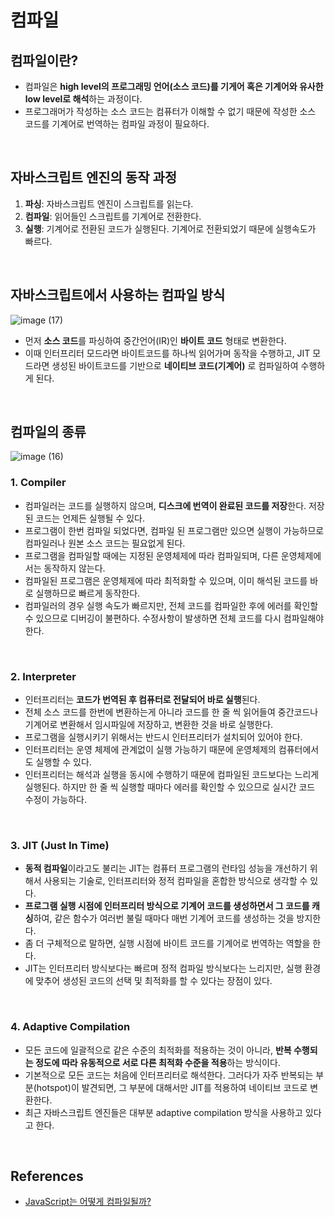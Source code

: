 # 컴파일

## 컴파일이란?
- 컴파일은 **high level의 프로그래밍 언어(소스 코드)를 기게어 혹은 기계어와 유사한 low level로 해석**하는 과정이다.
- 프로그래머가 작성하는 소스 코드는 컴퓨터가 이해할 수 없기 때문에 작성한 소스 코드를 기계어로 번역하는 컴파일 과정이 필요하다.

<br/>

## 자바스크립트 엔진의 동작 과정
1. **파싱**: 자바스크립트 엔진이 스크립트를 읽는다. 
2. **컴파일**: 읽어들인 스크립트를 기계어로 전환한다. 
3. **실행**: 기계어로 전환된 코드가 실행된다. 기계어로 전환되었기 때문에 실행속도가 빠르다.

<br/>

## 자바스크립트에서 사용하는 컴파일 방식
![image (17)](https://github.com/heereal/Frontend_Dev_Articles/assets/117061017/c0a5e71f-208b-4c3c-b416-cedcb62eb84b)
-  먼저 **소스 코드**를 파싱하여 중간언어(IR)인 **바이트 코드** 형태로 변환한다. 
-  이때 인터프리터 모드라면 바이트코드를 하나씩 읽어가며 동작을 수행하고, JIT 모드라면 생성된 바이트코드를 기반으로 **네이티브 코드(기계어)** 로 컴파일하여 수행하게 된다.

<br/>

## 컴파일의 종류
![image (16)](https://github.com/heereal/Frontend_Dev_Articles/assets/117061017/4a338690-1cfb-43e5-b1d9-721f67feab9a)

### 1. Compiler
- 컴파일러는 코드를 실행하지 않으며, **디스크에 번역이 완료된 코드를 저장**한다. 저장된 코드는 언제든 실행될 수 있다.
- 프로그램이 한번 컴파일 되었다면, 컴파일 된 프로그램만 있으면 실행이 가능하므로 컴파일러나 원본 소스 코드는 필요없게 된다.
- 프로그램을 컴파일할 때에는 지정된 운영체제에 따라 컴파일되며, 다른 운영체제에서는 동작하지 않는다.
- 컴파일된 프로그램은 운영체제에 따라 최적화할 수 있으며, 이미 해석된 코드를 바로 실행하므로 빠르게 동작한다.
- 컴파일러의 경우 실행 속도가 빠르지만, 전체 코드를 컴파일한 후에 에러를 확인할 수 있으므로 디버깅이 불편하다. 수정사항이 발생하면 전체 코드를 다시 컴파일해야한다.

<br/>

### 2. Interpreter
- 인터프리터는 **코드가 번역된 후 컴퓨터로 전달되어 바로 실행**된다.
- 전체 소스 코드를 한번에 변환하는게 아니라 코드를 한 줄 씩 읽어들여 중간코드나 기계어로 변환해서 임시파일에 저장하고, 변환한 것을 바로 실행한다.
- 프로그램을 실행시키기 위해서는 반드시 인터프리터가 설치되어 있어야 한다.
- 인터프리터는 운영 체제에 관계없이 실행 가능하기 때문에 운영체제의 컴퓨터에서도 실행할 수 있다.
- 인터프리터는 해석과 실행을 동시에 수행하기 때문에 컴파일된 코드보다는 느리게 실행된다. 하지만 한 줄 씩 실행할 때마다 에러를 확인할 수 있으므로 실시간 코드 수정이 가능하다.

<br/>

### 3. JIT (Just In Time)
- **동적 컴파일**이라고도 불리는 JIT는 컴퓨터 프로그램의 런타임 성능을 개선하기 위해서 사용되는 기술로, 인터프리터와 정적 컴파일을 혼합한 방식으로 생각할 수 있다.
- **프로그램 실행 시점에 인터프리터 방식으로 기계어 코드를 생성하면서 그 코드를 캐싱**하여, 같은 함수가 여러번 불릴 때마다 매번 기계어 코드를 생성하는 것을 방지한다.
- 좀 더 구체적으로 말하면, 실행 시점에 바이트 코드를 기계어로 번역하는 역할을 한다.
- JIT는 인터프리터 방식보다는 빠르며 정적 컴파일 방식보다는 느리지만, 실행 환경에 맞추어 생성된 코드의 선택 및 최적화를 할 수 있다는 장점이 있다.

<br/>

### 4. Adaptive Compilation
- 모든 코드에 일괄적으로 같은 수준의 최적화를 적용하는 것이 아니라, **반복 수행되는 정도에 따라 유동적으로 서로 다른 최적화 수준을 적용**하는 방식이다.
- 기본적으로 모든 코드는 처음에 인터프리터로 해석한다. 그러다가 자주 반복되는 부분(hotspot)이 발견되면, 그 부분에 대해서만 JIT를 적용하여 네이티브 코드로 변환한다.
- 최근 자바스크립트 엔진들은 대부분 adaptive compilation 방식을 사용하고 있다고 한다.

<br/>

## References
- [JavaScript는 어떻게 컴파일될까?](https://velog.io/@wish/JavaScript%EB%8A%94-%EC%96%B4%EB%96%BB%EA%B2%8C-%EC%BB%B4%ED%8C%8C%EC%9D%BC%EB%90%A0%EA%B9%8C)
